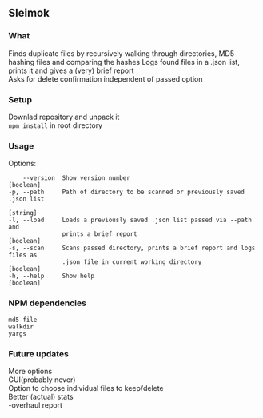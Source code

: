 ## Sleimok
### What
Finds duplicate files by recursively walking through directories, MD5 hashing files and comparing the hashes Logs found files in a .json list, 
prints it and gives a (very) brief report<br>
Asks for delete confirmation independent of passed option

### Setup
Downlad repository and unpack it<br>
`npm install` in root directory<br>

### Usage
Options:	
  
        --version  Show version number                                    [boolean]
    -p, --path     Path of directory to be scanned or previously saved .json list
                                                                           [string]  
    -l, --load     Loads a previously saved .json list passed via --path and
                   prints a brief report                                  [boolean]
    -s, --scan     Scans passed directory, prints a brief report and logs files as
	               .json file in current working directory                [boolean]
    -h, --help     Show help                                              [boolean]

### NPM dependencies
`md5-file`<br>
`walkdir`<br>
`yargs`<br>

### Future updates
More options<br>
GUI(probably never)<br>
Option to choose individual files to keep/delete<br>
Better (actual) stats<br>
-overhaul report<br>


